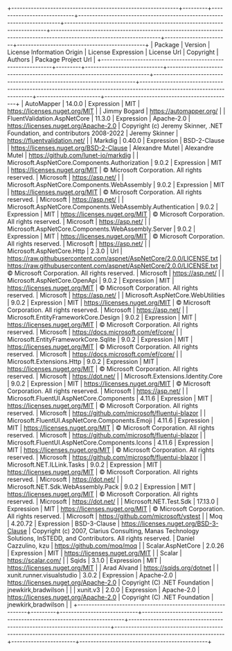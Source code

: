 +------------------------------------------------------------+---------+----------------------------+-----------------------------------------------------------------------+-----------------------------------------------------------------------+---------------------------------------------------------------------------------------------------------------------+-----------------------+----------------------------------------------+
| Package                                                    | Version | License Information Origin | License Expression                                                    | License Url                                                           | Copyright                                                                                                           | Authors               | Package Project Url                          |
+------------------------------------------------------------+---------+----------------------------+-----------------------------------------------------------------------+-----------------------------------------------------------------------+---------------------------------------------------------------------------------------------------------------------+-----------------------+----------------------------------------------+
| AutoMapper                                                 | 14.0.0  | Expression                 | MIT                                                                   | https://licenses.nuget.org/MIT                                        |                                                                                                                     | Jimmy Bogard          | https://automapper.org/                      |
| FluentValidation.AspNetCore                                | 11.3.0  | Expression                 | Apache-2.0                                                            | https://licenses.nuget.org/Apache-2.0                                 | Copyright (c) Jeremy Skinner, .NET Foundation, and contributors 2008-2022                                           | Jeremy Skinner        | https://fluentvalidation.net/                |
| Markdig                                                    | 0.40.0  | Expression                 | BSD-2-Clause                                                          | https://licenses.nuget.org/BSD-2-Clause                               | Alexandre Mutel                                                                                                     | Alexandre Mutel       | https://github.com/lunet-io/markdig          |
| Microsoft.AspNetCore.Components.Authorization              | 9.0.2   | Expression                 | MIT                                                                   | https://licenses.nuget.org/MIT                                        | © Microsoft Corporation. All rights reserved.                                                                       | Microsoft             | https://asp.net/                             |
| Microsoft.AspNetCore.Components.WebAssembly                | 9.0.2   | Expression                 | MIT                                                                   | https://licenses.nuget.org/MIT                                        | © Microsoft Corporation. All rights reserved.                                                                       | Microsoft             | https://asp.net/                             |
| Microsoft.AspNetCore.Components.WebAssembly.Authentication | 9.0.2   | Expression                 | MIT                                                                   | https://licenses.nuget.org/MIT                                        | © Microsoft Corporation. All rights reserved.                                                                       | Microsoft             | https://asp.net/                             |
| Microsoft.AspNetCore.Components.WebAssembly.Server         | 9.0.2   | Expression                 | MIT                                                                   | https://licenses.nuget.org/MIT                                        | © Microsoft Corporation. All rights reserved.                                                                       | Microsoft             | https://asp.net/                             |
| Microsoft.AspNetCore.Http                                  | 2.3.0   | Url                        | https://raw.githubusercontent.com/aspnet/AspNetCore/2.0.0/LICENSE.txt | https://raw.githubusercontent.com/aspnet/AspNetCore/2.0.0/LICENSE.txt | © Microsoft Corporation. All rights reserved.                                                                       | Microsoft             | https://asp.net/                             |
| Microsoft.AspNetCore.OpenApi                               | 9.0.2   | Expression                 | MIT                                                                   | https://licenses.nuget.org/MIT                                        | © Microsoft Corporation. All rights reserved.                                                                       | Microsoft             | https://asp.net/                             |
| Microsoft.AspNetCore.WebUtilities                          | 9.0.2   | Expression                 | MIT                                                                   | https://licenses.nuget.org/MIT                                        | © Microsoft Corporation. All rights reserved.                                                                       | Microsoft             | https://asp.net/                             |
| Microsoft.EntityFrameworkCore.Design                       | 9.0.2   | Expression                 | MIT                                                                   | https://licenses.nuget.org/MIT                                        | © Microsoft Corporation. All rights reserved.                                                                       | Microsoft             | https://docs.microsoft.com/ef/core/          |
| Microsoft.EntityFrameworkCore.Sqlite                       | 9.0.2   | Expression                 | MIT                                                                   | https://licenses.nuget.org/MIT                                        | © Microsoft Corporation. All rights reserved.                                                                       | Microsoft             | https://docs.microsoft.com/ef/core/          |
| Microsoft.Extensions.Http                                  | 9.0.2   | Expression                 | MIT                                                                   | https://licenses.nuget.org/MIT                                        | © Microsoft Corporation. All rights reserved.                                                                       | Microsoft             | https://dot.net/                             |
| Microsoft.Extensions.Identity.Core                         | 9.0.2   | Expression                 | MIT                                                                   | https://licenses.nuget.org/MIT                                        | © Microsoft Corporation. All rights reserved.                                                                       | Microsoft             | https://asp.net/                             |
| Microsoft.FluentUI.AspNetCore.Components                   | 4.11.6  | Expression                 | MIT                                                                   | https://licenses.nuget.org/MIT                                        | © Microsoft Corporation. All rights reserved.                                                                       | Microsoft             | https://github.com/microsoft/fluentui-blazor |
| Microsoft.FluentUI.AspNetCore.Components.Emoji             | 4.11.6  | Expression                 | MIT                                                                   | https://licenses.nuget.org/MIT                                        | © Microsoft Corporation. All rights reserved.                                                                       | Microsoft             | https://github.com/microsoft/fluentui-blazor |
| Microsoft.FluentUI.AspNetCore.Components.Icons             | 4.11.6  | Expression                 | MIT                                                                   | https://licenses.nuget.org/MIT                                        | © Microsoft Corporation. All rights reserved.                                                                       | Microsoft             | https://github.com/microsoft/fluentui-blazor |
| Microsoft.NET.ILLink.Tasks                                 | 9.0.2   | Expression                 | MIT                                                                   | https://licenses.nuget.org/MIT                                        | © Microsoft Corporation. All rights reserved.                                                                       | Microsoft             | https://dot.net/                             |
| Microsoft.NET.Sdk.WebAssembly.Pack                         | 9.0.2   | Expression                 | MIT                                                                   | https://licenses.nuget.org/MIT                                        | © Microsoft Corporation. All rights reserved.                                                                       | Microsoft             | https://dot.net/                             |
| Microsoft.NET.Test.Sdk                                     | 17.13.0 | Expression                 | MIT                                                                   | https://licenses.nuget.org/MIT                                        | © Microsoft Corporation. All rights reserved.                                                                       | Microsoft             | https://github.com/microsoft/vstest          |
| Moq                                                        | 4.20.72 | Expression                 | BSD-3-Clause                                                          | https://licenses.nuget.org/BSD-3-Clause                               | Copyright (c) 2007, Clarius Consulting, Manas Technology Solutions, InSTEDD, and Contributors. All rights reserved. | Daniel Cazzulino, kzu | https://github.com/moq/moq                   |
| Scalar.AspNetCore                                          | 2.0.26  | Expression                 | MIT                                                                   | https://licenses.nuget.org/MIT                                        |                                                                                                                     | Scalar                | https://scalar.com/                          |
| Sqids                                                      | 3.1.0   | Expression                 | MIT                                                                   | https://licenses.nuget.org/MIT                                        |                                                                                                                     | Arad Alvand           | https://sqids.org/dotnet                     |
| xunit.runner.visualstudio                                  | 3.0.2   | Expression                 | Apache-2.0                                                            | https://licenses.nuget.org/Apache-2.0                                 | Copyright (C) .NET Foundation                                                                                       | jnewkirk,bradwilson   |                                              |
| xunit.v3                                                   | 2.0.0   | Expression                 | Apache-2.0                                                            | https://licenses.nuget.org/Apache-2.0                                 | Copyright (C) .NET Foundation                                                                                       | jnewkirk,bradwilson   |                                              |
+------------------------------------------------------------+---------+----------------------------+-----------------------------------------------------------------------+-----------------------------------------------------------------------+---------------------------------------------------------------------------------------------------------------------+-----------------------+----------------------------------------------+
